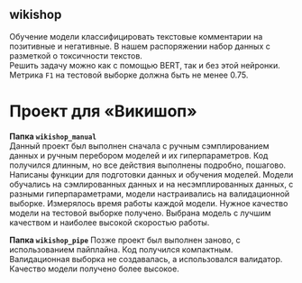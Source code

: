 ## wikishop
Обучение модели классифицировать текстовые комментарии на позитивные и негативные. В нашем распоряжении набор данных с разметкой о токсичности текстов.  
Решить задачу можно как с помощью BERT, так и без этой нейронки.  
Метрика `F1` на тестовой выборке должна быть не менее 0.75.  

# Проект для «Викишоп»  

**Папка `wikishop_manual`**  
Данный проект был выполнен сначала с ручным сэмплированием данных и ручным перебором моделей и их гиперпараметров. Код получился длинным, но все действия выполнены подробно, пошагово. Написаны функции для подготовки данных и обучения моделей. Модели обучались на сэмлированных данных и на несэмплированных данных, с разными гиперпараметрами, модели настраивались на валидационной выборке. Измерялось время работы каждой модели. Нужное качество модели на тестовой выборке получено. Выбрана модель с лучшим качеством и наиболее высокой скоростью работы.  

**Папка `wikishop_pipe`**
Позже проект был выполнен заново, с использованием пайплайна. Код получился компактным. Валидационная выборка не создавалась, а использовался валидатор. Качество модели получено более высокое.